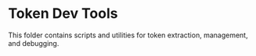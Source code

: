 # Token Dev Tools

This folder contains scripts and utilities for token extraction, management, and debugging.

